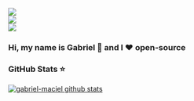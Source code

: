 ![](https://komarev.com/ghpvc/?username=gabriel-maciel&color=36b812)<br>
![](https://img.shields.io/github/followers/gabriel-maciel?style=social)<br>
![](https://img.shields.io/github/stars/gabriel-maciel?style=social)<br>

### Hi, my name is Gabriel 👋 and I ❤️ open-source

### GitHub Stats ⭐
[![gabriel-maciel github stats](https://github-readme-stats.vercel.app/api?username=gabriel-maciel&show_icons=true)](https://github.com/anuraghazra/github-readme-stats)
